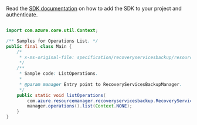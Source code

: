 Read the [SDK documentation](https://github.com/Azure/azure-sdk-for-java/blob/azure-resourcemanager-recoveryservicesbackup_1.0.0-beta.2/sdk/recoveryservicesbackup/azure-resourcemanager-recoveryservicesbackup/README.md) on how to add the SDK to your project and authenticate.

```java

import com.azure.core.util.Context;

/** Samples for Operations List. */
public final class Main {
    /*
     * x-ms-original-file: specification/recoveryservicesbackup/resource-manager/Microsoft.RecoveryServices/stable/2021-07-01/examples/ListOperations.json
     */
    /**
     * Sample code: ListOperations.
     *
     * @param manager Entry point to RecoveryServicesBackupManager.
     */
    public static void listOperations(
        com.azure.resourcemanager.recoveryservicesbackup.RecoveryServicesBackupManager manager) {
        manager.operations().list(Context.NONE);
    }
}
```
